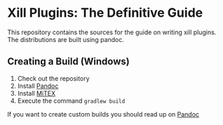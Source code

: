 # Xill Plugins: The Definitive Guide

This repository contains the sources for the guide on writing xill
plugins. The distributions are built using pandoc.

## Creating a Build (Windows)
1. Check out the repository
2. Install [Pandoc](http://pandoc.org/installing.html)
3. Install [MiTEX](http://miktex.org/download)
4. Execute the command `gradlew build`

If you want to create custom builds you should read up on [Pandoc](http://pandoc.org/README.pdf)
